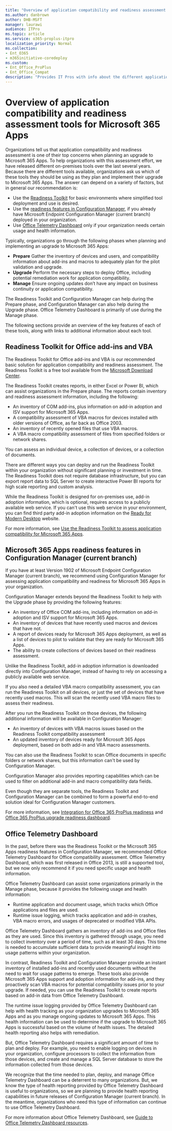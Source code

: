 ```yaml
---
title: "Overview of application compatibility and readiness assessment tools for Microsoft 365 Apps"
ms.author: danbrown
author: DHB-MSFT
manager: laurawi
audience: ITPro
ms.topic: article
ms.service: o365-proplus-itpro
localization_priority: Normal
ms.collection: 
- Ent_O365
- m365initiative-coredeploy
ms.custom:
- Ent_Office_ProPlus
- Ent_Office_Compat
description: "Provides IT Pros with info about the different application compatibility and readiness tools that can help organizations move to Microsoft 365 Apps"
---
```


# Overview of application compatibility and readiness assessment tools for Microsoft 365 Apps

Organizations tell us that application compatibility and readiness assessment is one of their top concerns when planning an upgrade to Microsoft 365 Apps. To help organizations with this assessment effort, we have released different on-premises tools over the last several years. Because there are different tools available, organizations ask us which of these tools they should be using as they plan and implement their upgrade to Microsoft 365 Apps. The answer can depend on a variety of factors, but in general our recommendation is:

 - Use the [Readiness Toolkit](#readiness-toolkit-for-office-add-ins-and-vba) for basic environments where simplified tool deployment and use is desired.
 - Use the [readiness features in Configuration Manager](#microsoft-365-apps-readiness-features-in-configuration-manager-current-branch), if you already have Microsoft Endpoint Configuration Manager (current branch) deployed in your organization.
 - Use [Office Telemetry Dashboard](#office-telemetry-dashboard) only if your organization needs certain usage and health information.

Typically, organizations go through the following phases when planning and implementing an upgrade to Microsoft 365 Apps:

- **Prepare**  Gather the inventory of devices and users, and compatibility information about add-ins and macros to adequately plan for the pilot validation and upgrade.
- **Upgrade**  Perform the necessary steps to deploy Office, including potential remediation work for application compatibility.
- **Manage**  Ensure ongoing updates don’t have any impact on business continuity or application compatibility.

The Readiness Toolkit and Configuration Manager can help during the Prepare phase, and Configuration Manager can also help during the Upgrade phase. Office Telemetry Dashboard is primarily of use during the Manage phase.

The following sections provide an overview of the key features of each of these tools, along with links to additional information about each tool.


## Readiness Toolkit for Office add-ins and VBA

The Readiness Toolkit for Office add-ins and VBA is our recommended basic solution for application compatibility and readiness assessment. The Readiness Toolkit is a free tool available from the [Microsoft Download Center](https://www.microsoft.com/download/details.aspx?id=55983).

The Readiness Toolkit creates reports, in either Excel or Power BI, which can assist organizations in the Prepare phase. The reports contain inventory and readiness assessment information, including the following:

- An inventory of COM add-ins, plus information on add-in adoption and ISV support for Microsoft 365 Apps.
- A compatibility assessment of VBA macros for devices installed with older versions of Office, as far back as Office 2003.
- An inventory of recently opened files that use VBA macros.
- A VBA macro compatibility assessment of files from specified folders or network shares.

You can assess an individual device, a collection of devices, or a collection of documents.

There are different ways you can deploy and run the Readiness Toolkit within your organization without significant planning or investment in time. The Readiness Toolkit does not require database infrastructure, but you can export report data to SQL Server to create interactive Power BI reports for high scale reporting and custom analysis.

While the Readiness Toolkit is designed for on-premises use, add-in adoption information, which is optional, requires access to a publicly available web service. If you can't use this web service in your environment, you can find third party add-in adoption information on the [Ready for Modern Desktop](https://developer.microsoft.com/windows/ready-for-windows#/) website.

For more information, see [Use the Readiness Toolkit to assess application compatibility for Microsoft 365 Apps](readiness-toolkit-application-compatibility-microsoft-365-apps.md).

## Microsoft 365 Apps readiness features in Configuration Manager (current branch)

If you have at least Version 1902 of Microsoft Endpoint Configuration Manager (current branch), we recommend using Configuration Manager for assessing application compatibility and readiness for Microsoft 365 Apps in your organization.

 Configuration Manager extends beyond the Readiness Toolkit to help with the Upgrade phase by providing the following features:

- An inventory of Office COM add-ins, including information on add-in adoption and ISV support for Microsoft 365 Apps.
- An inventory of devices that have recently used macros and devices that have not.
- A report of devices ready for Microsoft 365 Apps deployment, as well as a list of devices to pilot to validate that they are ready for Microsoft 365 Apps.
- The ability to create collections of devices based on their readiness assessment.

Unlike the Readiness Toolkit, add-in adoption information is downloaded directly into Configuration Manager, instead of having to rely on accessing a publicly available web service.

If you also need a detailed VBA macro compatibility assessment, you can run the Readiness Toolkit on all devices, or just the set of devices that have recently used macros. This will scan the recently used VBA macro files to assess their readiness. 

After you run the Readiness Toolkit on those devices, the following additional information will be available in Configuration Manager:

- An inventory of devices with VBA macros issues based on the Readiness Toolkit compatibility assessment
- An updated inventory of devices ready for Microsoft 365 Apps deployment, based on both add-in and VBA macro assessments.

You can also use the Readiness Toolkit to scan Office documents in specific folders or network shares, but this information can't be used by Configuration Manager.

Configuration Manager also provides reporting capabilities which can be used to filter on additional add-in and macro compatibility data fields.

Even though they are separate tools, the Readiness Toolkit and Configuration Manager can be combined to form a powerful end-to-end solution ideal for Configuration Manager customers.

For more information, see [Integration for Office 365 ProPlus readiness](/mem/configmgr/sum/deploy-use/office-365-dashboard#bkmk_o365_readiness) and [Office 365 ProPlus upgrade readiness dashboard](/mem/configmgr/core/get-started/2019/technical-preview-1904#bkmk_o365).


## Office Telemetry Dashboard

In the past, before there was the Readiness Toolkit or the Microsoft 365 Apps readiness features in Configuration Manager, we recommended Office Telemetry Dashboard for Office compatibility assessment. Office Telemetry Dashboard, which was first released in Office 2013, is still a supported tool, but we now only recommend it if you need specific usage and health information.

Office Telemetry Dashboard can assist some organizations primarily in the Manage phase, because it provides the following usage and health information:

- Runtime application and document usage, which tracks which Office applications and files are used.
- Runtime issue logging, which tracks application and add-in crashes, VBA macro errors, and usages of deprecated or modified VBA APIs.

Office Telemetry Dashboard gathers an inventory of add-ins and Office files as they are used. Since this inventory is gathered through usage, you need to collect inventory over a period of time, such as at least 30 days. This time is needed to accumulate sufficient data to provide meaningful insight into usage patterns within your organization.

In contrast, Readiness Toolkit and Configuration Manager provide an instant inventory of installed add-ins and recently used documents without the need to wait for usage patterns to emerge. These tools also provide Microsoft 365 Apps support and adoption information for add-ins, and they proactively scan VBA macros for potential compatibility issues prior to your upgrade. If needed, you can use the Readiness Toolkit to create reports based on add-in data from Office Telemetry Dashboard.

The runtime issue logging provided by Office Telemetry Dashboard can help with health tracking as your organization upgrades to Microsoft 365 Apps and as you manage ongoing updates to Microsoft 365 Apps. This health information can be used to determine if the upgrade to Microsoft 365 Apps is successful based on the volume of health issues. The detailed health reporting also helps with remediation. 

But, Office Telemetry Dashboard requires a significant amount of time to plan and deploy. For example, you need to enable logging on devices in your organization, configure processors to collect the information from those devices, and create and manage a SQL Server database to store the information collected from those devices.

We recognize that the time needed to plan, deploy, and manage Office Telemetry Dashboard can be a deterrent to many organizations. But, we know the type of health reporting provided by Office Telemetry Dashboard is useful to organizations, so we are planning to provide health reporting capabilities in future releases of Configuration Manager (current branch). In the meantime, organizations who need this type of information can continue to use Office Telemetry Dashboard.

For more information about Office Telemetry Dashboard, see [Guide to Office Telemetry Dashboard resources](compat/compatibility-and-telemetry-in-office.md).